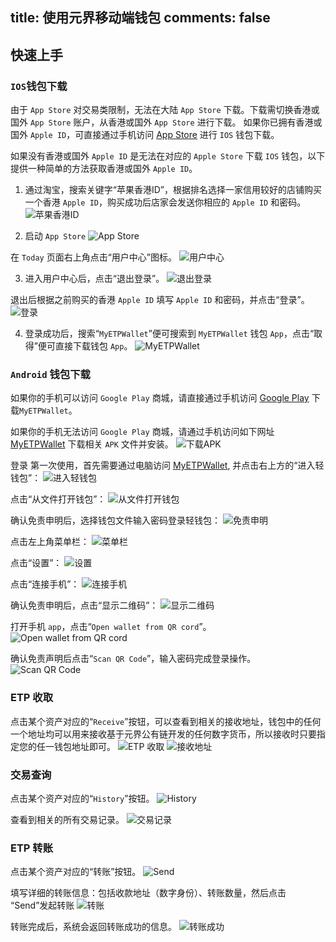 title: 使用元界移动端钱包
comments: false
---

## 快速上手
### `IOS`钱包下载
由于 `App Store` 对交易类限制，无法在大陆 `App Store` 下载。下载需切换香港或国外 `App Store` 账户，从香港或国外 `App Store` 进行下载。
如果你已拥有香港或国外 `Apple ID`，可直接通过手机访问 [App Store](https://itunes.apple.com/us/app/tokenmaster/id1291620603?mt=8) 进行 `IOS` 钱包下载。

如果没有香港或国外 `Apple ID` 是无法在对应的 `Apple Store` 下载 `IOS` 钱包，以下提供一种简单的方法获取香港或国外 `Apple ID`。  

1. 通过淘宝，搜索关键字“苹果香港ID”，根据排名选择一家信用较好的店铺购买一个香港 `Apple ID`，购买成功后店家会发送你相应的 `Apple ID` 和密码。
![苹果香港ID](/images/i/0dL1IYk.jpg)

2. 启动 `App Store`
![App Store](/images/i/grdlTFd.jpg)

在 `Today` 页面右上角点击“用户中心”图标。
![用户中心](/images/i/mmfc6F6.jpg)

3. 进入用户中心后，点击“退出登录”。
![退出登录](/images/i/49WtVfP.jpg)

退出后根据之前购买的香港 `Apple ID` 填写 `Apple ID` 和密码，并点击“登录”。
![登录](/images/i/2FEF5x9.jpg)

4. 登录成功后，搜索“`MyETPWallet`”便可搜索到 `MyETPWallet` 钱包 `App`，点击“取得”便可直接下载钱包 `App`。
![MyETPWallet](/images/i/OXCxwqn.jpg)
 
### `Android` 钱包下载
如果你的手机可以访问 `Google Play` 商城，请直接通过手机访问 [Google Play](https://play.google.com/store/apps/details?id=com.myetpwallet.app&pcampaignid=MKT-Other-global-all-co-prtnr-py-PartBadge-Mar2515-1) 下载`MyETPWallet`。

如果你的手机无法访问 `Google Play` 商城，请通过手机访问如下网址 [MyETPWallet](https://www.myetpwallet.com/cn/index.html#HomePage) 下载相关 `APK` 文件并安装。
![下载APK](/images/i/zJpyMIp.jpg)

登录
第一次使用，首先需要通过电脑访问 [MyETPWallet](https://www.myetpwallet.com/cn/index.html#HomePage), 并点击右上方的“进入轻钱包”：
![进入轻钱包](/images/i/8LT7fFM.png)

点击“从文件打开钱包”：
![从文件打开钱包](/images/i/DAusq9c.png)

确认免责申明后，选择钱包文件输入密码登录轻钱包：
![免责申明](/images/i/do8QhIH.png)

点击左上角菜单栏：
![菜单栏](/images/i/Vt5gtzo.png)

点击“设置”：
![设置](/images/i/WBHDrum.png)

点击“连接手机”：
![连接手机](/images/i/c9qlZ4s.png)

确认免责申明后，点击“显示二维码”：
![显示二维码](/images/i/KRQ0eCc.png)

打开手机 `app`，点击“`Open wallet from QR cord`”。
![Open wallet from QR cord](/images/i/5VawDcn.jpg)

确认免责声明后点击“`Scan QR Code`”，输入密码完成登录操作。
![Scan QR Code](/images/i/cpav7uY.png)

### ETP 收取
点击某个资产对应的“`Receive`”按钮，可以查看到相关的接收地址，钱包中的任何一个地址均可以用来接收基于元界公有链开发的任何数字货币，所以接收时只要指定您的任一钱包地址即可。
![ETP 收取](/images/i/Rn3n4ss.jpg)
![接收地址](/images/i/bKTZDeb.jpg)

### 交易查询
点击某个资产对应的“`History`”按钮。
![History](/images/i/mNLUxTD.jpg)

查看到相关的所有交易记录。
![交易记录](/images/i/L6mxZvC.jpg)

### ETP 转账
点击某个资产对应的“转账”按钮。
![Send](/images/i/7ILLoxl.jpg)

填写详细的转账信息：包括收款地址（数字身份）、转账数量，然后点击 “Send”发起转账
![转账](/images/i/7MIhFWR.jpg)

转账完成后，系统会返回转账成功的信息。
![转账成功](/images/i/rjL8QAe.jpg)
